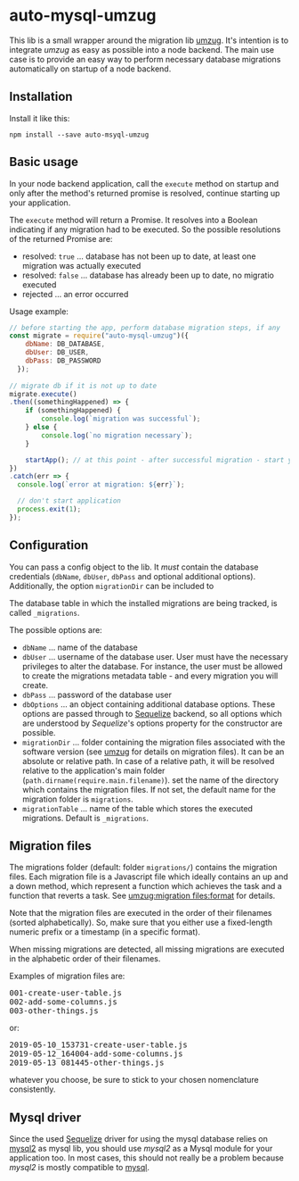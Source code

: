 # auto-mysql-umzug

This lib is a small wrapper around the migration lib [umzug](https://www.npmjs.com/package/umzug). 
It's intention is to integrate *umzug* as easy as possible into a node backend.
The main use case is to provide an easy way to perform necessary database migrations automatically on 
startup of a node backend.

## Installation

Install it like this:

    npm install --save auto-msyql-umzug

## Basic usage

In your node backend application, call the `execute` method on startup and only after the method's returned promise
is resolved, continue starting up your application. 

The `execute` method will return a Promise. It resolves into a Boolean indicating if any migration had to be executed. So the possible resolutions of the returned Promise are:

* resolved: `true` ... database has not been up to date, at least one migration was actually executed
* resolved: `false` ... database has already been up to date, no migratio executed
* rejected ...  an error occurred

Usage example:

```js
// before starting the app, perform database migration steps, if any
const migrate = require("auto-mysql-umzug")({
    dbName: DB_DATABASE,
    dbUser: DB_USER,
    dbPass: DB_PASSWORD
  });
  
// migrate db if it is not up to date
migrate.execute()
.then((somethingHappened) => {
	if (somethingHappened) {
		console.log(`migration was successful`);
	} else {
		console.log(`no migration necessary`);
	}

	startApp(); // at this point - after successful migration - start your application
})
.catch(err => {
  console.log(`error at migration: ${err}`);

  // don't start application
  process.exit(1);
});
```

## Configuration

You can pass a config object to the lib. It *must* contain the database credentials (`dbName`, `dbUser`, `dbPass` and optional additional options). Additionally, the option `migrationDir` can be included to

The database table in which the installed migrations are being tracked, is called `_migrations`.

The possible options are:

* `dbName` ... name of the database
* `dbUser` ... username of the database user. User must have the necessary privileges to alter the database. For instance, the user must be allowed to create the migrations metadata table - and every migration you will create.
* `dbPass` ... password of the database user
* `dbOptions` ... an object containing additional database options. These options are passed through to [Sequelize](https://github.com/sequelize/sequelize) backend, so all options which are understood by *Sequelize*'s options property for the constructor are possible.
* `migrationDir` ... folder containing the migration files associated with the software version (see [umzug](https://www.npmjs.com/package/umzug) for details on migration files). It can be an absolute or relative path. In case of a relative path, it will be resolved relative to the application's main folder (`path.dirname(require.main.filename)`).  set the name of the directory which contains the migration files. If not set, the default name for the migration folder is `migrations`.
* `migrationTable` ... name of the table which stores the executed migrations. Default is `_migrations`.

## Migration files

The migrations folder (default: folder `migrations/`) contains the migration files. Each migration file is a Javascript file which ideally contains an up and a down method, which represent a function which achieves the task and a function that reverts a task. See [umzug:migration files:format](https://www.npmjs.com/package/umzug#format) for details.

Note that the migration files are executed in the order of their filenames (sorted alphabetically). So, make sure that you either use a fixed-length numeric prefix or a timestamp (in a specific format).

When missing migrations are detected, all missing migrations are executed in the alphabetic order of their filenames.

Examples of migration files are:

<pre>001-create-user-table.js
002-add-some-columns.js
003-other-things.js</pre>

or:

<pre>2019-05-10_153731-create-user-table.js
2019-05-12_164004-add-some-columns.js
2019-05-13_081445-other-things.js</pre>

whatever you choose, be sure to stick to your chosen nomenclature consistently.

## Mysql driver

Since the used [Sequelize](https://github.com/sequelize/sequelize) driver for using the mysql database relies on [mysql2](https://www.npmjs.com/package/mysql2) as mysql lib, you should use *mysql2* as a Mysql module for your application too. In most cases, this should not really be a problem because *mysql2* is mostly compatible to [mysql](https://www.npmjs.com/package/mysql).
